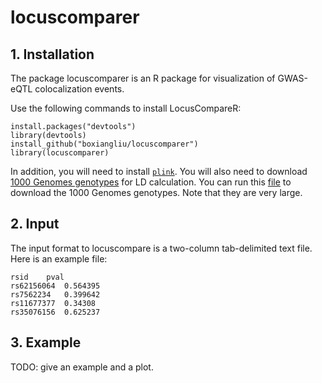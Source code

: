 # locuscomparer

## 1. Installation
The package locuscomparer is an R package for visualization of GWAS-eQTL colocalization events. 


Use the following commands to install LocusCompareR:

```
install.packages("devtools")
library(devtools)
install_github("boxiangliu/locuscomparer")
library(locuscomparer)
```

In addition, you will need to install [`plink`](https://www.cog-genomics.org/plink2). You will also need to download [1000 Genomes genotypes](ftp://ftp.1000genomes.ebi.ac.uk/vol1/ftp/release/20130502/) for LD calculation. You can run this [file](https://raw.githubusercontent.com/boxiangliu/locuscomparer/master/src/download_1000g.sh) to download the 1000 Genomes genotypes. Note that they are very large. 


## 2. Input 
The input format to locuscompare is a two-column tab-delimited text file. Here is an example file:

```
rsid	pval
rs62156064	0.564395
rs7562234	0.399642
rs11677377	0.34308
rs35076156	0.625237
```

## 3. Example

TODO: give an example and a plot. 
